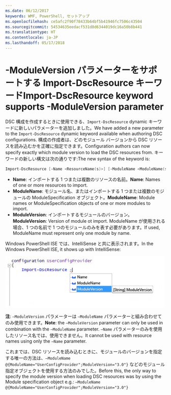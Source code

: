 ```yaml
---
ms.date: 06/12/2017
keywords: WMF, PowerShell, セットアップ
ms.openlocfilehash: ce5afc2f90f78433b64bf5b41946fc7506c43504
ms.sourcegitcommit: 54534635eedacf531d8d6344019dc16a50b8b441
ms.translationtype: HT
ms.contentlocale: ja-JP
ms.lasthandoff: 05/17/2018
---
```

# <a name="import-dscresource-keyword-supports--moduleversion-parameter"></a><span data-ttu-id="8db16-102">-ModuleVersion パラメーターをサポートする Import-DscResource キーワード</span><span class="sxs-lookup"><span data-stu-id="8db16-102">Import-DscResource keyword supports -ModuleVersion parameter</span></span>

<span data-ttu-id="8db16-103">DSC 構成を作成するときに使用できる、`Import-DscResource` dynamic キーワードに新しいパラメーターを追加しました。</span><span class="sxs-lookup"><span data-stu-id="8db16-103">We have added a new parameter to the `Import-DscResource` dynamic keyword available when authoring DSC configurations.</span></span> <span data-ttu-id="8db16-104">構成の作成者は、どのモジュール バージョンから DSC リソースを読み込むかを正確に指定できます。</span><span class="sxs-lookup"><span data-stu-id="8db16-104">Configuration authors can now specify exactly which module version to load the DSC resources from.</span></span> <span data-ttu-id="8db16-105">キーワードの新しい構文は次の通りです:</span><span class="sxs-lookup"><span data-stu-id="8db16-105">The new syntax of the keyword is:</span></span>

```powershell
Import-DscResource [-Name <ResourceName(s)>] [-ModuleName <ModuleName(s)>] [-ModuleVersion <ModuleVersion>]
```

* <span data-ttu-id="8db16-106">**Name**: インポートする 1 つまたは複数のリソースの名前。</span><span class="sxs-lookup"><span data-stu-id="8db16-106">**Name**: Names of one or more resources to import.</span></span>
* <span data-ttu-id="8db16-107">**ModuleName**: モジュール名、またはインポートする 1 つまたは複数のモジュールの ModuleSpecification オブジェクト。</span><span class="sxs-lookup"><span data-stu-id="8db16-107">**ModuleName**: Module names or ModuleSpecification objects of one or more modules to import.</span></span>
* <span data-ttu-id="8db16-108">**ModuleVersion**: インポートするモジュールのバージョン。</span><span class="sxs-lookup"><span data-stu-id="8db16-108">**ModuleVersion**: Version of module ot import.</span></span> <span data-ttu-id="8db16-109">ModuleName が使用される場合、1 つの名前で 1 つのモジュールのみを表す必要があります。</span><span class="sxs-lookup"><span data-stu-id="8db16-109">If used, ModuleName must represent only one module by name.</span></span>

<span data-ttu-id="8db16-110">Windows PowerShell ISE では、IntelliSense と共に表示されます。</span><span class="sxs-lookup"><span data-stu-id="8db16-110">In the Windows PowerShell ISE, it shows up with IntelliSense:</span></span>

![](../images/Import-DscResource-Modversion.jpg)

<span data-ttu-id="8db16-111">**注**: `–ModuleVersion` パラメーターは `–ModuleName` パラメーターと組み合わせてのみ使用できます。</span><span class="sxs-lookup"><span data-stu-id="8db16-111">**Note**: the `–ModuleVersion` parameter can only be used in combination with the `–ModuleName` parameter.</span></span> <span data-ttu-id="8db16-112">`–Name` パラメーターのみを使用したリソース名では、使用できません。</span><span class="sxs-lookup"><span data-stu-id="8db16-112">It cannot be used with resource names using only the `–Name` parameter.</span></span>

<span data-ttu-id="8db16-113">これまでは、DSC リソースを読み込むときに、モジュールのバージョンを指定する唯一の方法は、`–ModuleName @{ModuleName="UserConfigProvider";ModuleVersion="3.0"}` などのモジュール指定オブジェクトを使用する方法のみでした。</span><span class="sxs-lookup"><span data-stu-id="8db16-113">Before this, the only way to specify the module version when loading DSC resources was by using the Module specification object e.g.: `–ModuleName @{ModuleName="UserConfigProvider";ModuleVersion="3.0"}`</span></span>
